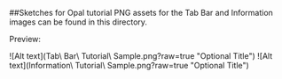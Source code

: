 ##Sketches for Opal tutorial
PNG assets for the Tab Bar and Information images can be found in this directory.

Preview:

![Alt text](Tab\ Bar\ Tutorial\ Sample.png?raw=true "Optional Title")
![Alt text](Information\ Tutorial\ Sample.png?raw=true "Optional Title")


